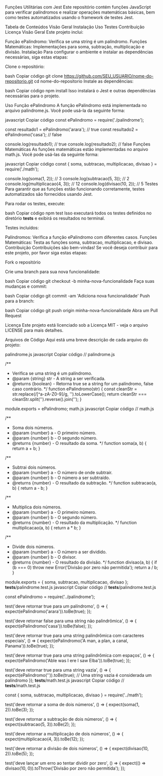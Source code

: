 Funções Utilitárias com Jest
Este repositório contém funções JavaScript para verificar palíndromos e realizar operações matemáticas básicas, bem como testes automatizados usando o framework de testes Jest.

Tabela de Conteúdos
Visão Geral
Instalação
Uso
Testes
Contribuição
Licença
Visão Geral
Este projeto inclui:

Função ePalindromo: Verifica se uma string é um palíndromo.
Funções Matemáticas: Implementações para soma, subtração, multiplicação e divisão.
Instalação
Para configurar o ambiente e instalar as dependências necessárias, siga estas etapas:

Clone o repositório:

bash
Copiar código
git clone https://github.com/SEU_USUARIO/nome-do-repositorio.git
cd nome-do-repositorio
Instale as dependências:

bash
Copiar código
npm install
Isso instalará o Jest e outras dependências necessárias para o projeto.

Uso
Função ePalindromo
A função ePalindromo está implementada no arquivo palindrome.js. Você pode usá-la da seguinte forma:

javascript
Copiar código
const ePalindromo = require('./palindrome');

const resultado1 = ePalindromo('arara'); // true
const resultado2 = ePalindromo('casa'); // false

console.log(resultado1); // true
console.log(resultado2); // false
Funções Matemáticas
As funções matemáticas estão implementadas no arquivo math.js. Você pode usá-las da seguinte forma:

javascript
Copiar código
const { soma, subtracao, multiplicacao, divisao } = require('./math');

console.log(soma(1, 2)); // 3
console.log(subtracao(5, 3)); // 2
console.log(multiplicacao(4, 3)); // 12
console.log(divisao(10, 2)); // 5
Testes
Para garantir que as funções estão funcionando corretamente, testes automatizados são fornecidos usando Jest.

Para rodar os testes, execute:

bash
Copiar código
npm test
Isso executará todos os testes definidos no diretório __tests__ e exibirá os resultados no terminal.

Testes incluídos:

Palíndromos: Verifica a função ePalindromo com diferentes casos.
Funções Matemáticas: Testa as funções soma, subtracao, multiplicacao, e divisao.
Contribuição
Contribuições são bem-vindas! Se você deseja contribuir para este projeto, por favor siga estas etapas:

Fork o repositório

Crie uma branch para sua nova funcionalidade:

bash
Copiar código
git checkout -b minha-nova-funcionalidade
Faça suas mudanças e commit:

bash
Copiar código
git commit -am 'Adiciona nova funcionalidade'
Push para a branch:

bash
Copiar código
git push origin minha-nova-funcionalidade
Abra um Pull Request

Licença
Este projeto está licenciado sob a Licença MIT - veja o arquivo LICENSE para mais detalhes.

Arquivos de Código
Aqui está uma breve descrição de cada arquivo do projeto:

palindrome.js
javascript
Copiar código
// palindrome.js

/**
 * Verifica se uma string é um palíndromo.
 * @param {string} str - A string a ser verificada.
 * @returns {boolean} - Retorna true se a string for um palíndromo, false caso contrário.
 */
function ePalindromo(str) {
  const cleanStr = str.replace(/[^a-zA-Z0-9]/g, '').toLowerCase();
  return cleanStr === cleanStr.split('').reverse().join('');
}

module.exports = ePalindromo;
math.js
javascript
Copiar código
// math.js

/**
 * Soma dois números.
 * @param {number} a - O primeiro número.
 * @param {number} b - O segundo número.
 * @returns {number} - O resultado da soma.
 */
function soma(a, b) {
  return a + b;
}

/**
 * Subtrai dois números.
 * @param {number} a - O número de onde subtrair.
 * @param {number} b - O número a ser subtraído.
 * @returns {number} - O resultado da subtração.
 */
function subtracao(a, b) {
  return a - b;
}

/**
 * Multiplica dois números.
 * @param {number} a - O primeiro número.
 * @param {number} b - O segundo número.
 * @returns {number} - O resultado da multiplicação.
 */
function multiplicacao(a, b) {
  return a * b;
}

/**
 * Divide dois números.
 * @param {number} a - O número a ser dividido.
 * @param {number} b - O divisor.
 * @returns {number} - O resultado da divisão.
 */
function divisao(a, b) {
  if (b === 0) throw new Error('Divisão por zero não permitida');
  return a / b;
}

module.exports = { soma, subtracao, multiplicacao, divisao };
__tests__/palindrome.test.js
javascript
Copiar código
// __tests__/palindrome.test.js

const ePalindromo = require('../palindrome');

test('deve retornar true para um palíndromo', () => {
  expect(ePalindromo('arara')).toBe(true);
});

test('deve retornar false para uma string não palindrômica', () => {
  expect(ePalindromo('casa')).toBe(false);
});

test('deve retornar true para uma string palindrômica com caracteres especiais', () => {
  expect(ePalindromo('A man, a plan, a canal, Panama')).toBe(true);
});

test('deve retornar true para uma string palindrômica com espaços', () => {
  expect(ePalindromo('Able was I ere I saw Elba')).toBe(true);
});

test('deve retornar true para uma string vazia', () => {
  expect(ePalindromo('')).toBe(true); // Uma string vazia é considerada um palíndromo
});
__tests__/math.test.js
javascript
Copiar código
// __tests__/math.test.js

const { soma, subtracao, multiplicacao, divisao } = require('../math');

test('deve retornar a soma de dois números', () => {
  expect(soma(1, 2)).toBe(3);
});

test('deve retornar a subtração de dois números', () => {
  expect(subtracao(5, 3)).toBe(2);
});

test('deve retornar a multiplicação de dois números', () => {
  expect(multiplicacao(4, 3)).toBe(12);
});

test('deve retornar a divisão de dois números', () => {
  expect(divisao(10, 2)).toBe(5);
});

test('deve lançar um erro ao tentar dividir por zero', () => {
  expect(() => divisao(10, 0)).toThrow('Divisão por zero não permitida');
});
